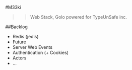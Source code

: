 #M33ki

>>Web Stack, Golo powered for TypeUnSafe inc.

##Backlog

- Redis (jedis)
- Future
- Server Web Events
- Authentication (+ Cookies)
- Actors
- ...
